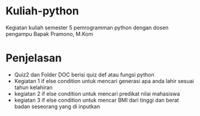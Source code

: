 # Kuliah-python

Kegiatan kuliah semester 5 pemrogramman python dengan dosen pengampu Bapak Pramono, M.Kom

# Penjelasan
- Quiz2 dan Folder DOC berisi quiz def atau fungsi python
- Kegiatan 1 if else condition untuk mencari generasi apa anda lahir sesuai tahun kelahiran
- kegiatan 2 if else condition untuk mencari predikat nilai mahasiswa
- kegiatan 3 if else condition untuk mencar BMI dari tinggi dan berat badan seseorang yang di inputkan